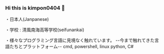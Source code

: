 ### Hi this is kimpon0404 👋

<!--
**kimpon0404/kimpon0404** is a ✨ _special_ ✨ repository because its `README.md` (this file) appears on your GitHub profile.

Here are some ideas to get you started:

- 🔭 I’m currently working on ...
- 🌱 I’m currently learning ...
- 👯 I’m looking to collaborate on ...
- 🤔 I’m looking for help with ...
- 💬 Ask me about ...
- 📫 How to reach me: ...
- 😄 Pronouns: ...
- ⚡ Fun fact: ...
-->

・日本人(Janpanese)

・学校 : 清風南海高等学校(seifunankai)

・様々なプログラミング言語に見境なく触れています。
      --今まで触れてきた言語たちとプラットフォーム--
      cmd, powershell, linux
      python, C#
